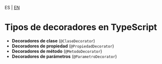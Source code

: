 <!-- MULTILANGUAJE MENU START -->
ES | [EN](https://lckpig.gitbook.io/practical-dev-handbook/typescript/decorators/decorator-types)
<!-- MULTILANGUAJE MENU END -->

# Tipos de decoradores en TypeScript

- **Decoradores de clase** (`@ClaseDecorator`)
- **Decoradores de propiedad** (`@PropiedadDecorator`)
- **Decoradores de método** (`@MetodoDecorator`)
- **Decoradores de parámetros** (`@ParametroDecorator`) 